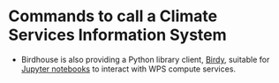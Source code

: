 # Commands to call a Climate Services Information System

* Birdhouse is also providing a Python library client, [Birdy](https://github.com/bird-house/birdy), suitable for [Jupyter notebooks](https://jupyter.org/) to interact with WPS compute services.
